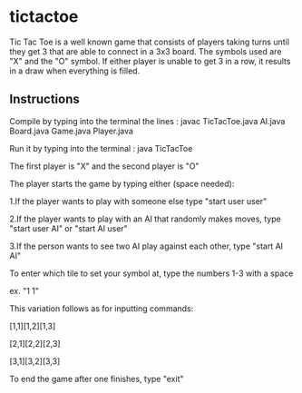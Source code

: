 # tictactoe

Tic Tac Toe is a well known game that consists of players taking turns until they get 3 that are able to connect in a 3x3 board.
The symbols used are "X" and the "O" symbol.
If either player is unable to get 3 in a row, it results in a draw when everything is filled.


Instructions
----------------
Compile by typing into the terminal the lines : javac TicTacToe.java AI.java Board.java Game.java Player.java

Run it by typing into the terminal : java TicTacToe

The first player is "X" and the second player is "O"

The player starts the game by typing either (space needed):

1.If the player wants to play with someone else type "start user user"

2.If the player wants to play with an AI that randomly makes moves, type "start user AI" or "start AI user"

3.If the person wants to see two AI play against each other, type "start AI AI"

To enter which tile to set your symbol at, type the numbers 1-3 with a space 

ex. "1 1"

This variation follows as for inputting commands:

[1,1][1,2][1,3]

[2,1][2,2][2,3]

[3,1][3,2][3,3]


To end the game after one finishes, type "exit"
